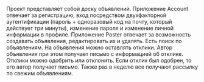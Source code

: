Проект представляет собой доску объявлений. Приложение Account отвечает за регистрацию, вход посредством двухфакторной аутентификации (пароль + одноразовый код на почту, который действует три минуты), изменение пароля и изменение личной информации в профиле. Приложение Poster отвечает за возможность создавать объявления, редактировать их и удалять. Есть поиск по объявлениям. На объявления можно оставлять отклики. Автор объявления при этом получает письмо с информацией об отклике. Отклики можно одобрить или отклонить. Если отклик был одобрен, то его автор получает письмо. Также раз в неделю все получают рассылку по свежим объявлениям.